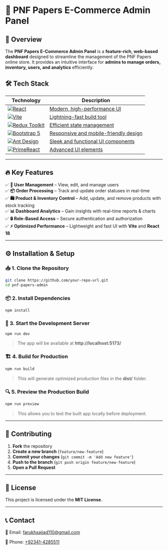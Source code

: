 # 🛒 PNF Papers E-Commerce Admin Panel  

## 🚀 Overview  
The **PNF Papers E-Commerce Admin Panel** is a **feature-rich, web-based dashboard** designed to streamline the management of the PNF Papers online store. It provides an intuitive interface for **admins to manage orders, inventory, users, and analytics** efficiently.  

## 🛠️ Tech Stack  

| Technology | Description |
|------------|-------------|
| [![React](https://img.shields.io/badge/React-18-blue?logo=react&logoColor=white)](https://react.dev/) | [Modern, high-performance UI](https://react.dev/) |
| [![Vite](https://img.shields.io/badge/Vite-Fast-lightgrey?logo=vite&logoColor=white)](https://vitejs.dev/) | [Lightning-fast build tool](https://vitejs.dev/) |
| [![Redux Toolkit](https://img.shields.io/badge/Redux%20Toolkit-State%20Management-purple?logo=redux&logoColor=white)](https://redux-toolkit.js.org/) | [Efficient state management](https://redux-toolkit.js.org/) |
| [![Bootstrap 5](https://img.shields.io/badge/Bootstrap-5-blueviolet?logo=bootstrap&logoColor=white)](https://getbootstrap.com/) | [Responsive and mobile-friendly design](https://getbootstrap.com/) |
| [![Ant Design](https://img.shields.io/badge/Ant%20Design-UI%20Components-1890ff?logo=ant-design&logoColor=white)](https://ant.design/) | [Sleek and functional UI components](https://ant.design/) |
| [![PrimeReact](https://img.shields.io/badge/PrimeReact-UI%20Library-teal?logo=prime&logoColor=white)](https://primereact.org/) | [Advanced UI elements](https://primereact.org/) |

---

## 🔥 Key Features  
✅ **📌 User Management** – View, edit, and manage users  
✅ **📦 Order Processing** – Track and update order statuses in real-time  
✅ **🛍️ Product & Inventory Control** – Add, update, and remove products with stock tracking  
✅ **📊 Dashboard Analytics** – Gain insights with real-time reports & charts  
✅ **🔒 Role-Based Access** – Secure authentication and authorization  
✅ **⚡ Optimized Performance** – Lightweight and fast UI with **Vite** and **React 18**  

---

## ⚙️ Installation & Setup  

### 📥 1. Clone the Repository  
```sh
git clone https://github.com/your-repo-url.git
cd pnf-papers-admin
```

### 📦 2. Install Dependencies  
```sh
npm install
```

### 🚀 3. Start the Development Server  
```sh
npm run dev
```
> The app will be available at **http://localhost:5173/**  

### 🏗️ 4. Build for Production  
```sh
npm run build
```
> This will generate optimized production files in the **dist/** folder.  

### 🔍 5. Preview the Production Build  
```sh
npm run preview
```
> This allows you to test the built app locally before deployment.  

---

## 🤝 Contributing  
1. **Fork** the repository  
2. **Create a new branch** (`feature/new-feature`)  
3. **Commit your changes** (`git commit -m 'Add new feature'`)  
4. **Push to the branch** (`git push origin feature/new-feature`)  
5. **Open a Pull Request**  

---

## 📜 License  
This project is licensed under the **MIT License**.  

---

## 📞 Contact  
📧 Email: [farukhsajjad110@gmail.com](mailto:farukhsajjad110@gmail.com)  
<!-- 🌐 Website: [www.pnfpapers.com](https://www.pnfpapers.com)  -->
📱 Phone: [+92341-4285511](tel:+923414285511)